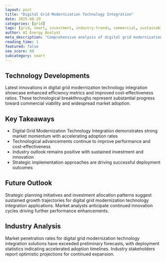 ```yaml
---
layout: post
title: "Digital Grid Modernization Technology Integration"
date: 2025-08-29
categories: [grid]
tags: [grid, smart, investment, industry-trends, commercial, sustainability]
author: AI Energy Analyst
meta_description: "Comprehensive analysis of digital grid modernization technology integration covering market trends, technology developments, and industry outlook. Discover key insights and future projections."
reading_time: 1
featured: false
seo_score: 89
subcategory: smart
---
```


## Technology Developments

Latest innovations in digital grid modernization technology integration showcase enhanced efficiency metrics and improved cost-effectiveness ratios. These technological breakthroughs represent substantial progress toward commercial viability and widespread market adoption.

## Key Takeaways

- Digital Grid Modernization Technology Integration demonstrates strong market momentum with accelerating adoption rates
- Technological advancements continue to improve performance and cost-effectiveness
- Industry outlook remains positive with sustained investment and innovation
- Strategic implementation approaches are driving successful deployment outcomes

## Future Outlook

Strategic planning initiatives and investment allocation patterns suggest sustained growth trajectories for digital grid modernization technology integration applications. Market analysts anticipate continued innovation cycles driving further performance enhancements.

## Industry Analysis

Market penetration rates for digital grid modernization technology integration solutions have exceeded preliminary forecasts, with deployment statistics indicating accelerated adoption timelines. Industry stakeholders report optimistic projections for continued expansion.

